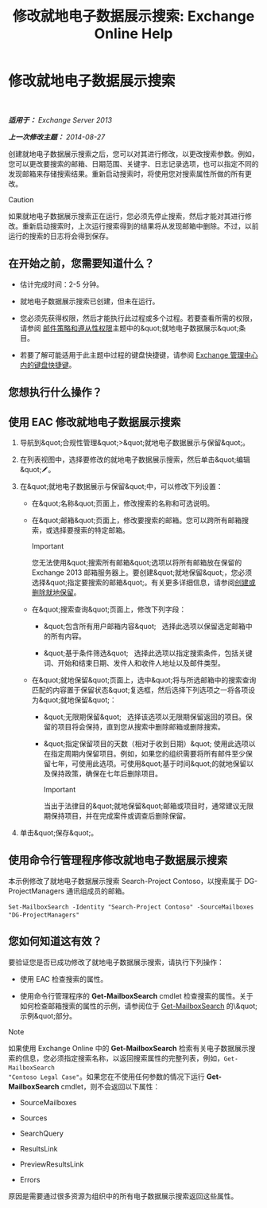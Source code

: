 ﻿---
title: '修改就地电子数据展示搜索: Exchange Online Help'
TOCTitle: 修改就地电子数据展示搜索
ms:assetid: 3162743c-cc12-4997-91e0-bcbfea8bcb17
ms:mtpsurl: https://technet.microsoft.com/zh-cn/library/Dd335182(v=EXCHG.150)
ms:contentKeyID: 50490274
ms.date: 05/23/2018
mtps_version: v=EXCHG.150
ms.translationtype: MT
---

# 修改就地电子数据展示搜索

 

_**适用于：** Exchange Server 2013_

_**上一次修改主题：** 2014-08-27_

创建就地电子数据展示搜索之后，您可以对其进行修改，以更改搜索参数。例如，您可以更改要搜索的邮箱、日期范围、关键字、日志记录选项，也可以指定不同的发现邮箱来存储搜索结果。重新启动搜索时，将使用您对搜索属性所做的所有更改。

> [!CAUTION]
> 如果就地电子数据展示搜索正在运行，您必须先停止搜索，然后才能对其进行修改。重新启动搜索时，上次运行搜索得到的结果将从发现邮箱中删除。不过，以前运行的搜索的日志将会得到保存。


## 在开始之前，您需要知道什么？

  - 估计完成时间：2-5 分钟。

  - 就地电子数据展示搜索已创建，但未在运行。

  - 您必须先获得权限，然后才能执行此过程或多个过程。若要查看所需的权限，请参阅 [邮件策略和遵从性权限](messaging-policy-and-compliance-permissions-exchange-2013-help.md)主题中的\&quot;就地电子数据展示\&quot;条目。

  - 若要了解可能适用于此主题中过程的键盘快捷键，请参阅 [Exchange 管理中心内的键盘快捷键](keyboard-shortcuts-in-the-exchange-admin-center-exchange-online-protection-help.md)。

## 您想执行什么操作？

## 使用 EAC 修改就地电子数据展示搜索

1.  导航到\&quot;合规性管理\&quot;\>\&quot;就地电子数据展示与保留\&quot;。

2.  在列表视图中，选择要修改的就地电子数据展示搜索，然后单击\&quot;编辑\&quot;![编辑图标](images/Bb124582.6f53ccb2-1f13-4c02-bea0-30690e6ea71d(EXCHG.150).gif "编辑图标")。

3.  在\&quot;就地电子数据展示与保留\&quot;中，可以修改下列设置：
    
      - 在\&quot;名称\&quot;页面上，修改搜索的名称和可选说明。
    
      - 在\&quot;邮箱\&quot;页面上，修改要搜索的邮箱。您可以跨所有邮箱搜索，或选择要搜索的特定邮箱。
        
        > [!important]
        > 您无法使用&amp;quot;搜索所有邮箱&amp;quot;选项以将所有邮箱放在保留的 Exchange 2013 邮箱服务器上。要创建&amp;quot;就地保留&amp;quot;，您必须选择&amp;quot;指定要搜索的邮箱&amp;quot;。有关更多详细信息，请参阅<a href="create-or-remove-an-in-place-hold-exchange-2013-help.md">创建或删除就地保留</a>。
    
      - 在\&quot;搜索查询\&quot;页面上，修改下列字段：
        
          - \&quot;包含所有用户邮箱内容\&quot;   选择此选项以保留选定邮箱中的所有内容。
        
          - \&quot;基于条件筛选\&quot;   选择此选项以指定搜索条件，包括关键词、开始和结束日期、发件人和收件人地址以及邮件类型。
    
      - 在\&quot;就地保留\&quot;页面上，选中\&quot;将与所选邮箱中的搜索查询匹配的内容置于保留状态\&quot;复选框，然后选择下列选项之一将各项设为\&quot;就地保留\&quot;：
        
          - \&quot;无限期保留\&quot;   选择该选项以无限期保留返回的项目。保留的项目将会保持，直到您从搜索中删除邮箱或删除搜索。
        
          - \&quot;指定保留项目的天数（相对于收到日期）\&quot; 使用此选项以在指定周期内保留项目。例如，如果您的组织需要将所有邮件至少保留七年，可使用此选项。可使用\&quot;基于时间\&quot;的就地保留以及保持政策，确保在七年后删除项目。
            
            > [!important]
            > 当出于法律目的&amp;quot;就地保留&amp;quot;邮箱或项目时，通常建议无限期保持项目，并在完成案件或调查后删除保留。


4.  单击\&quot;保存\&quot;。

## 使用命令行管理程序修改就地电子数据展示搜索

本示例修改了就地电子数据展示搜索 Search-Project Contoso，以搜索属于 DG-ProjectManagers 通讯组成员的邮箱。

    Set-MailboxSearch -Identity "Search-Project Contoso" -SourceMailboxes "DG-ProjectManagers"

## 您如何知道这有效？

要验证您是否已成功修改了就地电子数据展示搜索，请执行下列操作：

  - 使用 EAC 检查搜索的属性。

  - 使用命令行管理程序的 **Get-MailboxSearch** cmdlet 检查搜索的属性。关于如何检查邮箱搜索的属性的示例，请参阅位于 [Get-MailboxSearch](https://technet.microsoft.com/zh-cn/library/dd351021\(v=exchg.150\)) 的\&quot;示例\&quot;部分。

> [!NOTE]
> 如果使用 Exchange Online 中的 <strong>Get-MailboxSearch</strong> 检索有关电子数据展示搜索的信息，您必须指定搜索名称，以返回搜索属性的完整列表，例如，<code>Get-MailboxSearch &quot;Contoso Legal Case&quot;</code>。如果您在不使用任何参数的情况下运行 <strong>Get-MailboxSearch</strong> cmdlet，则不会返回以下属性：
> <ul>
> <li><p>SourceMailboxes</p></li>
> <li><p>Sources</p></li>
> <li><p>SearchQuery</p></li>
> <li><p>ResultsLink</p></li>
> <li><p>PreviewResultsLink</p></li>
> <li><p>Errors</p></li>
> </ul>
> 原因是需要通过很多资源为组织中的所有电子数据展示搜索返回这些属性。


